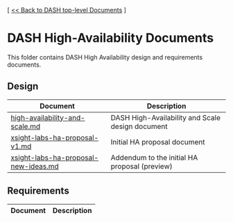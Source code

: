 [ [ << Back to DASH top-level Documents](../README.md#contents) ]

# DASH High-Availability Documents

This folder contains DASH High Availability design and requirements documents.

## Design

| Document                                               | Description                                |
| ------------------------------------------------------ | ------------------------------------------ |
| [high-availability-and-scale.md](high-availability-and-scale.md) | DASH High-Availability and Scale design document   |
| [xsight-labs-ha-proposal-v1.md](xsight-labs-ha-proposal-v1.md) | Initial HA proposal document   |
| [xsight-labs-ha-proposal-new-ideas.md](xsight-labs-ha-proposal-new-ideas.md)|Addendum to the initial HA proposal (preview)|


## Requirements

| Document                                               | Description                                |
| ------------------------------------------------------ | ------------------------------------------ |